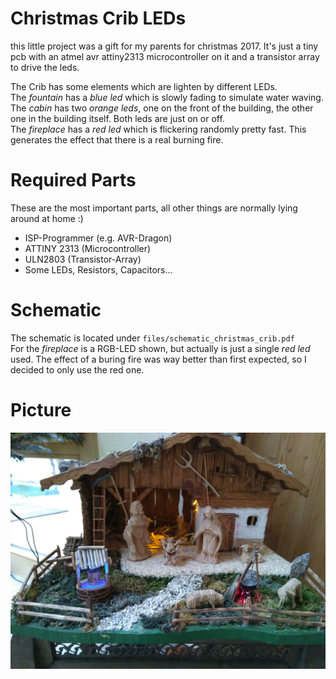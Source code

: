 # Christmas Crib LEDs
this little project was a gift for my parents for christmas 2017. 
It's just a tiny pcb with an atmel avr attiny2313 microcontroller on it and
a transistor array to drive the leds. 

The Crib has some elements which are lighten by different LEDs.  
The *fountain* has a *blue led* which is slowly fading to simulate water waving.  
The *cabin* has two *orange leds*, one on the front of the building, the other one in the building itself. Both leds are just on or off.  
The *fireplace* has a *red led* which is flickering randomly pretty fast. This generates the effect that there is a real burning fire.  

# Required Parts 
These are the most important parts, all other things are normally lying around at home :)  

- ISP-Programmer (e.g. AVR-Dragon)
- ATTINY 2313 (Microcontroller)
- ULN2803 (Transistor-Array)
- Some LEDs, Resistors, Capacitors...

# Schematic 
The schematic is located under `files/schematic_christmas_crib.pdf`  
For the *fireplace* is a RGB-LED shown, but actually is just a single *red led* used. The effect of a buring fire was way better than first
expected, so I decided to only use the red one. 

# Picture 
![alt text](files/IMG_20171223_153801.jpg "Logo Title Text 1")


